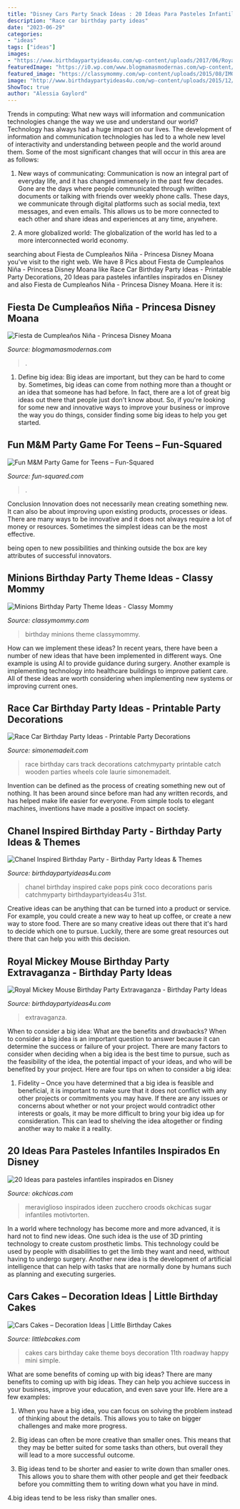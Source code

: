```yaml
---
title: "Disney Cars Party Snack Ideas : 20 Ideas Para Pasteles Infantiles Inspirados En Disney"
description: "Race car birthday party ideas"
date: "2023-06-29"
categories:
- "ideas"
tags: ["ideas"]
images:
- "https://www.birthdaypartyideas4u.com/wp-content/uploads/2017/06/Royal-Mickey-Mouse-Birthday-Party-Extravaganza-Stuffed-Toys-600x791.jpeg"
featuredImage: "https://i0.wp.com/www.blogmamasmodernas.com/wp-content/uploads/2017/01/IMG_9601-945x1024-945x1024.jpg?resize=945%2C1024"
featured_image: "https://classymommy.com/wp-content/uploads/2015/08/IMG_0598.jpg"
image: "http://www.birthdaypartyideas4u.com/wp-content/uploads/2015/12/COCO-Chanel-inspired-birthday-party-cake-pops-550x733.jpg"
ShowToc: true
author: "Alessia Gaylord"
---
```



Trends in computing: What new ways will information and communication technologies change the way we use and understand our world?
Technology has always had a huge impact on our lives. The development of information and communication technologies has led to a whole new level of interactivity and understanding between people and the world around them. Some of the most significant changes that will occur in this area are as follows:
1) New ways of communicating: Communication is now an integral part of everyday life, and it has changed immensely in the past few decades. Gone are the days where people communicated through written documents or talking with friends over weekly phone calls. These days, we communicate through digital platforms such as social media, text messages, and even emails. This allows us to be more connected to each other and share ideas and experiences at any time, anywhere.

2) A more globalized world: The globalization of the world has led to a more interconnected world economy.

	

		
searching about Fiesta de Cumpleaños Niña - Princesa Disney Moana you've visit to the right web. We have 8 Pics about Fiesta de Cumpleaños Niña - Princesa Disney Moana like Race Car Birthday Party Ideas - Printable Party Decorations, 20 Ideas para pasteles infantiles inspirados en Disney and also Fiesta de Cumpleaños Niña - Princesa Disney Moana. Here it is:
		
    
## Fiesta De Cumpleaños Niña - Princesa Disney Moana

<img loading=lazy src="https://i0.wp.com/www.blogmamasmodernas.com/wp-content/uploads/2017/01/IMG_9601-945x1024-945x1024.jpg?resize=945%2C1024" onerror="this.onerror=null;this.src='https://tse1.mm.bing.net/th?id=OIP.JqH3L4B90_Em6NzMeqqDGgHaIB&amp;pid=15.1';" alt="Fiesta de Cumpleaños Niña - Princesa Disney Moana">

_Source: blogmamasmodernas.com_

>. 

	

1. Define big idea:
Big ideas are important, but they can be hard to come by. Sometimes, big ideas can come from nothing more than a thought or an idea that someone has had before. In fact, there are a lot of great big ideas out there that people just don't know about. So, if you're looking for some new and innovative ways to improve your business or improve the way you do things, consider finding some big ideas to help you get started.

    
## Fun M&amp;M Party Game For Teens – Fun-Squared

<img loading=lazy src="https://i0.wp.com/fun-squared.com/wp-content/uploads/2019/06/MM-Party-Game-for-Teens.jpg?fit=1200%2C1517&amp;ssl=1" onerror="this.onerror=null;this.src='https://tse2.mm.bing.net/th?id=OIP.NNfJFTJwYs9Mss9aKRYmGAHaJX&amp;pid=15.1';" alt="Fun M&amp;M Party Game for Teens – Fun-Squared">

_Source: fun-squared.com_

>. 

	

Conclusion
Innovation does not necessarily mean creating something new. It can also be about improving upon existing products, processes or ideas.
There are many ways to be innovative and it does not always require a lot of money or resources. Sometimes the simplest ideas can be the most effective.

 being open to new possibilities and thinking outside the box are key attributes of successful innovators.

    
## Minions Birthday Party Theme Ideas - Classy Mommy

<img loading=lazy src="https://classymommy.com/wp-content/uploads/2015/08/IMG_0598.jpg" onerror="this.onerror=null;this.src='https://tse3.mm.bing.net/th?id=OIP.9BjioKepljnWhUz8jmRmqAHaKX&amp;pid=15.1';" alt="Minions Birthday Party Theme Ideas - Classy Mommy">

_Source: classymommy.com_

>birthday minions theme classymommy. 

	

How can we implement these ideas?
In recent years, there have been a number of new ideas that have been implemented in different ways. One example is using AI to provide guidance during surgery. Another example is implementing technology into healthcare buildings to improve patient care. All of these ideas are worth considering when implementing new systems or improving current ones.

    
## Race Car Birthday Party Ideas - Printable Party Decorations

<img loading=lazy src="http://www.simonemadeit.com/wp-content/uploads/2012/04/dsc00333.jpg" onerror="this.onerror=null;this.src='https://tse1.mm.bing.net/th?id=OIP.pX5UxjLP2xvJGgJR6dycbAHaJ4&amp;pid=15.1';" alt="Race Car Birthday Party Ideas - Printable Party Decorations">

_Source: simonemadeit.com_

>race birthday cars track decorations catchmyparty printable catch wooden parties wheels cole laurie simonemadeit. 

	

Invention can be defined as the process of creating something new out of nothing. It has been around since before man had any written records, and has helped make life easier for everyone. From simple tools to elegant machines, inventions have made a positive impact on society.

    
## Chanel Inspired Birthday Party - Birthday Party Ideas &amp; Themes

<img loading=lazy src="http://www.birthdaypartyideas4u.com/wp-content/uploads/2015/12/COCO-Chanel-inspired-birthday-party-cake-pops-550x733.jpg" onerror="this.onerror=null;this.src='https://tse4.mm.bing.net/th?id=OIP.fS_yuumm0amrrG1AcdOl2gHaJ3&amp;pid=15.1';" alt="Chanel Inspired Birthday Party - Birthday Party Ideas &amp; Themes">

_Source: birthdaypartyideas4u.com_

>chanel birthday inspired cake pops pink coco decorations paris catchmyparty birthdaypartyideas4u 31st. 

	

Creative ideas can be anything that can be turned into a product or service. For example, you could create a new way to heat up coffee, or create a new way to store food. There are so many creative ideas out there that it's hard to decide which one to pursue. Luckily, there are some great resources out there that can help you with this decision.

    
## Royal Mickey Mouse Birthday Party Extravaganza - Birthday Party Ideas

<img loading=lazy src="https://www.birthdaypartyideas4u.com/wp-content/uploads/2017/06/Royal-Mickey-Mouse-Birthday-Party-Extravaganza-Stuffed-Toys-600x791.jpeg" onerror="this.onerror=null;this.src='https://tse4.mm.bing.net/th?id=OIP.17xgpZEH0tsTHy9cc05htwHaJw&amp;pid=15.1';" alt="Royal Mickey Mouse Birthday Party Extravaganza - Birthday Party Ideas">

_Source: birthdaypartyideas4u.com_

>extravaganza. 

	

When to consider a big idea: What are the benefits and drawbacks?
When to consider a big idea is an important question to answer because it can determine the success or failure of your project. There are many factors to consider when deciding when a big idea is the best time to pursue, such as the feasibility of the idea, the potential impact of your ideas, and who will be benefited by your project. Here are four tips on when to consider a big idea:
1. Fidelity – Once you have determined that a big idea is feasible and beneficial, it is important to make sure that it does not conflict with any other projects or commitments you may have. If there are any issues or concerns about whether or not your project would contradict other interests or goals, it may be more difficult to bring your big idea up for consideration. This can lead to shelving the idea altogether or finding another way to make it a reality.


    
## 20 Ideas Para Pasteles Infantiles Inspirados En Disney

<img loading=lazy src="http://www.okchicas.com/wp-content/uploads/2015/12/20-deliciosas-ideas-de-pasteles-de-Disney-7-2.jpg" onerror="this.onerror=null;this.src='https://tse2.mm.bing.net/th?id=OIP.wWod8-1a4S1jF64e3ZkUvQHaM0&amp;pid=15.1';" alt="20 Ideas para pasteles infantiles inspirados en Disney">

_Source: okchicas.com_

>meraviglioso inspirados ideen zucchero croods okchicas sugar infantiles motivtorten. 

	

In a world where technology has become more and more advanced, it is hard not to find new ideas. One such idea is the use of 3D printing technology to create custom prosthetic limbs. This technology could be used by people with disabilities to get the limb they want and need, without having to undergo surgery. Another new idea is the development of artificial intelligence that can help with tasks that are normally done by humans such as planning and executing surgeries.

    
## Cars Cakes – Decoration Ideas | Little Birthday Cakes

<img loading=lazy src="http://www.littlebcakes.com/wp-content/uploads/2014/01/Cars-Birthday-Cakes-685x1024.jpg" onerror="this.onerror=null;this.src='https://tse4.mm.bing.net/th?id=OIP.IacECaDnvIg0Qy4odNWu0QHaLE&amp;pid=15.1';" alt="Cars Cakes – Decoration Ideas | Little Birthday Cakes">

_Source: littlebcakes.com_

>cakes cars birthday cake theme boys decoration 11th roadway happy mini simple. 

	

What are some benefits of coming up with big ideas?
There are many benefits to coming up with big ideas. They can help you achieve success in your business, improve your education, and even save your life. Here are a few examples:
1. When you have a big idea, you can focus on solving the problem instead of thinking about the details. This allows you to take on bigger challenges and make more progress.

2. Big ideas can often be more creative than smaller ones. This means that they may be better suited for some tasks than others, but overall they will lead to a more successful outcome.

3. Big ideas tend to be shorter and easier to write down than smaller ones. This allows you to share them with other people and get their feedback before you committing them to writing down what you have in mind.

4.big ideas tend to be less risky than smaller ones.

